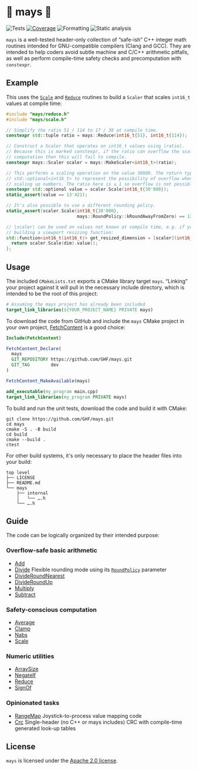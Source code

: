 🧮 mays 🌽
==========
![Tests](https://github.com/GHF/mays/actions/workflows/unit_tests.yml/badge.svg?branch=dev)
[![Coverage](https://codecov.io/gh/GHF/mays/branch/dev/graph/badge.svg?token=Q34FIKR6FN)](https://codecov.io/gh/GHF/mays)
![Formatting](https://github.com/GHF/mays/actions/workflows/clang-format-check.yml/badge.svg?branch=dev)
![Static analysis](https://github.com/GHF/mays/actions/workflows/clang-tidy-push.yml/badge.svg?branch=dev)

`mays` is a well-tested header-only collection of “safe-ish” C++ integer math routines intended for
GNU-compatible compilers (Clang and GCC). They are intended to help coders avoid subtle machine and
C/C++ arithmetic pitfalls, as well as perform compile-time safety checks and precomputation with
`constexpr`.

Example
-------
This uses the [`Scale`](/mays/scale.h) and [`Reduce`](/mays/reduce.h) routines to build a `Scaler`
that scales `int16_t` values at compile time:

```c++
#include "mays/reduce.h"
#include "mays/scale.h"

// Simplify the ratio 51 / 114 to 17 / 38 at compile time.
constexpr std::tuple ratio = mays::Reduce(int16_t{51}, int16_t{114});

// Construct a Scaler that operates on int16_t values using |ratio|.
// Because this is marked constexpr, if the ratio can overflow the scaling
// computation then this will fail to compile.
constexpr mays::Scaler scaler = mays::MakeScaler<int16_t>(ratio);

// This performs a scaling operation on the value 30000. The return type is
// std::optional<int16_t> to represent the possibility of overflow when
// scaling up numbers. The ratio here is ≤ 1 so overflow is not possible.
constexpr std::optional value = scaler.Scale(int16_t{30'000});
static_assert(value == 13'421);

// It's also possible to use a different rounding policy.
static_assert(scaler.Scale(int16_t{30'000},
                           mays::RoundPolicy::kRoundAwayFromZero) == 13'422);

// |scaler| can be used on values not known at compile time, e.g. if you're
// building a viewport resizing function:
std::function<int16_t(int16_t)> get_resized_dimension = [scaler](int16_t dim) {
  return scaler.Scale(dim).value();
};
```

Usage
-----
The included `CMakeLists.txt` exports a CMake library target `mays`. “Linking” your project against
it will pull in the necessary include directory, which is intended to be the root of this project:

```cmake
# Assuming the mays project has already been included
target_link_libraries(${YOUR_PROJECT_NAME} PRIVATE mays)
```

To download the code from GitHub and include the `mays` CMake project in your own project,
[FetchContent](https://cmake.org/cmake/help/latest/module/FetchContent.html) is a good choice:

```cmake
Include(FetchContent)

FetchContent_Declare(
  mays
  GIT_REPOSITORY https://github.com/GHF/mays.git
  GIT_TAG        dev
)

FetchContent_MakeAvailable(mays)

add_executable(my_program main.cpp)
target_link_libraries(my_program PRIVATE mays)
```

To build and run the unit tests, download the code and build it with CMake:

```
git clone https://github.com/GHF/mays.git
cd mays
cmake -S . -B build
cd build
cmake --build .
ctest
```

For other build systems, it's only necessary to place the header files into your build:

```
top level
├── LICENSE
├── README.md
└── mays
    ├── internal
    │   └── ….h
    └── ….h
```

Guide
-----
The code can be logically organized by their intended purpose:

### Overflow-safe basic arithmetic
- [Add](/mays/add.h)
- [Divide](/mays/divide.h) Flexible rounding mode using its [`RoundPolicy`](/mays/round_policy.h) parameter
- [DivideRoundNearest](/mays/divide_round_nearest.h)
- [DivideRoundUp](/mays/divide_round_up.h)
- [Multiply](/mays/multiply.h)
- [Subtract](/mays/subtract.h)

### Safety-conscious computation
- [Average](/mays/average.h)
- [Clamp](/mays/clamp.h)
- [Nabs](/mays/nabs.h)
- [Scale](/mays/scale.h)

### Numeric utilities
- [ArraySize](/mays/array_size.h)
- [NegateIf](/mays/negate_if.h)
- [Reduce](/mays/reduce.h)
- [SignOf](/mays/sign_of.h)

### Opinionated tasks
- [RangeMap](/mays/range_map.h) Joystick-to-process value mapping code
- [Crc](/mays/crc.h) Single-header (no C++ or mays includes) CRC with compile-time generated look-up tables

License
-------
`mays` is licensed under the [Apache 2.0 license](/LICENSE).

